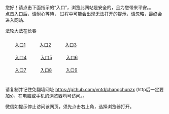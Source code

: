 您好！请点击下面指示的“入口”，浏览此网站是安全的，且为您带来平安。。 <br/>
点击入口后，请耐心等待， 过程中可能会出现无法打开的提示，请忽略，最终会进入网站. </br>

法轮大法在长春<br/>
<div style="padding:10px"><a style="margin:20px" target="_blank" href="https://d376nkffeyb6zk.cloudfront.net/2Qpsp?oojgwwki" id="ccLink1" rel="nofollow">入口1</a> <a target="_blank" style="margin:20px" href="https://dbpjg336z35fm.cloudfront.net/2Qpsp?ovuvjp" id="ccLink2" rel="nofollow">入口2</a> <a style="margin:20px" target="_blank" href="https://d2bd0oqq8lyu3y.cloudfront.net/2Qpsp?oryotoet" id="ccLink3" rel="nofollow">入口3</a></div>

<div style="padding:10px" ><a style="margin:20px" target="_blank" href="https://d376nkffeyb6zk.cloudfront.net/2Qpsp?oojgwwki" id="ccLink4" rel="nofollow">入口4</a> <a style="margin:20px" href="https://dbpjg336z35fm.cloudfront.net/2Qpsp?ovuvjp" target="_blank" id="ccLink5" rel="nofollow">入口5</a> <a style="margin:20px" href="https://d2bd0oqq8lyu3y.cloudfront.net/2Qpsp?oryotoet" target="_blank" id="ccLink6" rel="nofollow">入口6</a></div>

<div style="padding:10px"><a style="margin:20px" target="_blank" href="https://d376nkffeyb6zk.cloudfront.net/2Qpsp?oojgwwki" id="ccLink7" rel="nofollow">入口7</a> <a style="margin:20px" href="https://dbpjg336z35fm.cloudfront.net/2Qpsp?ovuvjp" target="_blank" id="ccLink8" rel="nofollow">入口8</a> <a style="margin:20px" target="_blank" href="https://d2bd0oqq8lyu3y.cloudfront.net/2Qpsp?oryotoet" id="ccLink9" rel="nofollow">入口9</a></div>

<br/>



请复制并记住免翻墙网址 https://github.com/yntd/changchunzx (http后一定要加s)，在电脑或手机的浏览器均可访问。。<br/>

微信如提示停止访问该网页，须先点击右上角，选择浏览器打开。
